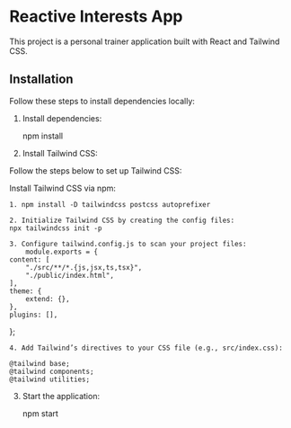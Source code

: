# Reactive Interests App

This project is a personal trainer application built with React and Tailwind CSS.

## Installation

Follow these steps to install dependencies locally:


1. Install dependencies:

    npm install

2. Install Tailwind CSS:

Follow the steps below to set up Tailwind CSS:

Install Tailwind CSS via npm:

    1. npm install -D tailwindcss postcss autoprefixer

    2. Initialize Tailwind CSS by creating the config files:
    npx tailwindcss init -p

    3. Configure tailwind.config.js to scan your project files:
        module.exports = {
    content: [
        "./src/**/*.{js,jsx,ts,tsx}",
        "./public/index.html",
    ],
    theme: {
        extend: {},
    },
    plugins: [],
};
   
    4. Add Tailwind’s directives to your CSS file (e.g., src/index.css):

    @tailwind base;
    @tailwind components;
    @tailwind utilities;

3. Start the application:

    npm start
